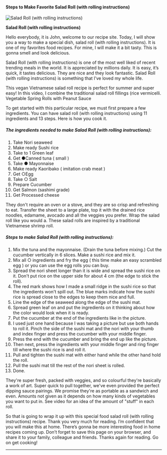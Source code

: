             

#### Steps to Make Favorite Salad Roll (with rolling instructions)

![Salad Roll (with rolling instructions)](https://img-global.cpcdn.com/recipes/5002333336371200/751x532cq70/salad-roll-with-rolling-instructions-recipe-main-photo.jpg)

**Salad Roll (with rolling instructions)**

Hello everybody, it is John, welcome to our recipe site. Today, I will show you a way to make a special dish, salad roll (with rolling instructions). It is one of my favorites food recipes. For mine, I will make it a bit tasty. This is gonna smell and look delicious.

Salad Roll (with rolling instructions) is one of the most well liked of recent trending meals in the world. It is appreciated by millions daily. It is easy, it’s quick, it tastes delicious. They are nice and they look fantastic. Salad Roll (with rolling instructions) is something that I’ve loved my whole life.

This vegan Vietnamese salad roll recipe is perfect for summer and super easy! In this video, I combine the traditional salad roll fillings (rice vermicelli. Vegetable Spring Rolls with Peanut Sauce

To get started with this particular recipe, we must first prepare a few ingredients. You can have salad roll (with rolling instructions) using 11 ingredients and 13 steps. Here is how you cook it.

##### The ingredients needed to make Salad Roll (with rolling instructions):

1.  Take Nori seaweed
2.  Make ready Sushi rice
3.  Take to 1 Green leaf
4.  Get ●Canned tuna ( small )
5.  Take ● Mayonnaise
6.  Make ready Kaoribako ( imitation crab meat )
7.  Get ○Egg
8.  Take ○ Salt
9.  Prepare Cucumber
10.  Get Salmon (sashimi grade)
11.  Get Processed cheese

They don't require an oven or a stove, and they are so crisp and refreshing to eat. Transfer the sheet to a large plate, top it with the drained rice noodles, edamame, avocado and all the veggies you prefer. Wrap the salad roll like you would a. These salad rolls are inspired by a traditional Vietnamese shrimp roll.

##### Steps to make Salad Roll (with rolling instructions):

1.  Mix the tuna and the mayonnaise. (Drain the tuna before mixing.) Cut the cucumber vertically in 6 slices. Make a sushi rice and mix it.
2.  Mix all ○ ingredients and fry the egg ( this time make an easy scrambled egg ) or you can use the egg rolls you can buy.
3.  Spread the nori sheet longer than it is wide and spread the sushi rice on it. Don't put rice on the upper side for about 4 cm (the edge to stick the roll).
4.  The red mark shows how I made a small ridge in the sushi rice so that the ingredients won't spill out. The blue marks indicate how the sushi rice is spread close to the edges to keep them nice and full.
5.  Line the edge of the seaweed along the edge of the sushi mat.
6.  Spread green leaf on and put the ingredients on it thinking about how the color would look when it is ready.
7.  Put the cucumber at the end of the ingredients like in the picture.
8.  I used just one hand because I was taking a picture but use both hands to roll it. Pinch the side of the sushi mat and the nori with your thumb and index finger and press the cucumber with your middle finger.
9.  Press the end with the cucumber and bring the end up like the picture.
10.  Then next, press the ingredients with your middle finger and ring finger till where the sushi rice is and roll it.
11.  Pull and tighten the sushi mat with either hand while the other hand hold the roll.
12.  Pull the sushi mat till the rest of the nori sheet is rolled.
13.  Done.

They're super fresh, packed with veggies, and so colourful they're basically a work of art. Super quick to pull together, we've even provided the perfect dipping sauce pairings. We promise they're as portable as a sandwich and even. Amounts not given as it depends on how many kinds of vegetables you want to put in. See video for an idea of the amount of "stuff" in each roll.

So that is going to wrap it up with this special food salad roll (with rolling instructions) recipe. Thank you very much for reading. I’m confident that you will make this at home. There’s gonna be more interesting food in home recipes coming up. Don’t forget to save this page on your browser, and share it to your family, colleague and friends. Thanks again for reading. Go on get cooking!

* * *